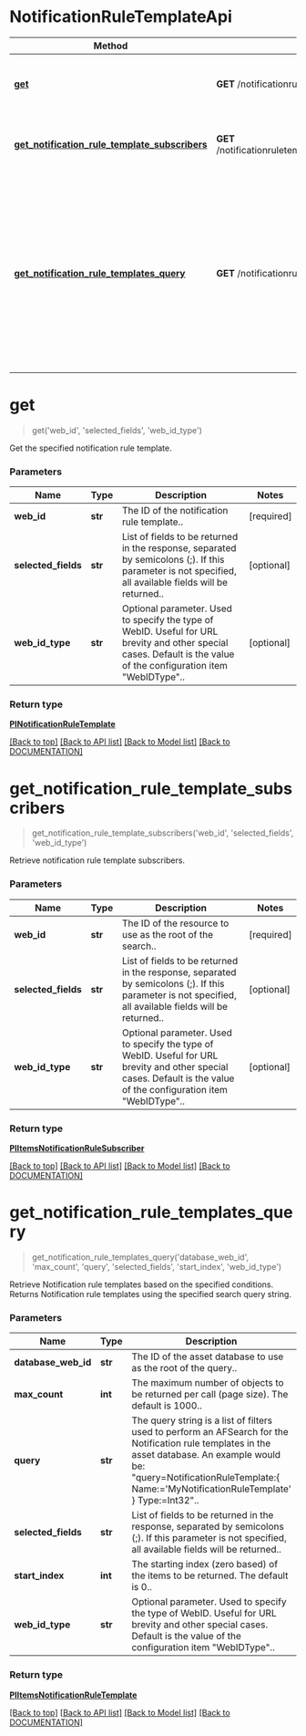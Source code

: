 # NotificationRuleTemplateApi

Method | HTTP request | Description
------------ | ------------- | -------------
[**get**](NotificationRuleTemplateApi.md#get) | **GET** /notificationruletemplates/{webId} | Get the specified notification rule template.
[**get_notification_rule_template_subscribers**](NotificationRuleTemplateApi.md#getnotificationruletemplatesubscribers) | **GET** /notificationruletemplates/{webId}/notificationrulesubscribers | Retrieve notification rule template subscribers.
[**get_notification_rule_templates_query**](NotificationRuleTemplateApi.md#getnotificationruletemplatesquery) | **GET** /notificationruletemplates/search | Retrieve Notification rule templates based on the specified conditions. Returns Notification rule templates using the specified search query string.


# **get**
> get('web_id', 'selected_fields', 'web_id_type')

Get the specified notification rule template.

### Parameters

Name | Type | Description | Notes
------------- | ------------- | ------------- | -------------
 **web_id** | **str**| The ID of the notification rule template.. | [required]
 **selected_fields** | **str**| List of fields to be returned in the response, separated by semicolons (;). If this parameter is not specified, all available fields will be returned.. | [optional]
 **web_id_type** | **str**| Optional parameter. Used to specify the type of WebID. Useful for URL brevity and other special cases. Default is the value of the configuration item "WebIDType".. | [optional]


### Return type

[**PINotificationRuleTemplate**](../models/PINotificationRuleTemplate.md)

[[Back to top]](#) [[Back to API list]](../../DOCUMENTATION.md#documentation-for-api-endpoints) [[Back to Model list]](../../DOCUMENTATION.md#documentation-for-models) [[Back to DOCUMENTATION]](../../DOCUMENTATION.md)

# **get_notification_rule_template_subscribers**
> get_notification_rule_template_subscribers('web_id', 'selected_fields', 'web_id_type')

Retrieve notification rule template subscribers.

### Parameters

Name | Type | Description | Notes
------------- | ------------- | ------------- | -------------
 **web_id** | **str**| The ID of the resource to use as the root of the search.. | [required]
 **selected_fields** | **str**| List of fields to be returned in the response, separated by semicolons (;). If this parameter is not specified, all available fields will be returned.. | [optional]
 **web_id_type** | **str**| Optional parameter. Used to specify the type of WebID. Useful for URL brevity and other special cases. Default is the value of the configuration item "WebIDType".. | [optional]


### Return type

[**PIItemsNotificationRuleSubscriber**](../models/PIItemsNotificationRuleSubscriber.md)

[[Back to top]](#) [[Back to API list]](../../DOCUMENTATION.md#documentation-for-api-endpoints) [[Back to Model list]](../../DOCUMENTATION.md#documentation-for-models) [[Back to DOCUMENTATION]](../../DOCUMENTATION.md)

# **get_notification_rule_templates_query**
> get_notification_rule_templates_query('database_web_id', 'max_count', 'query', 'selected_fields', 'start_index', 'web_id_type')

Retrieve Notification rule templates based on the specified conditions. Returns Notification rule templates using the specified search query string.

### Parameters

Name | Type | Description | Notes
------------- | ------------- | ------------- | -------------
 **database_web_id** | **str**| The ID of the asset database to use as the root of the query.. | [optional]
 **max_count** | **int**| The maximum number of objects to be returned per call (page size). The default is 1000.. | [optional]
 **query** | **str**| The query string is a list of filters used to perform an AFSearch for the Notification rule templates in the asset database. An example would be: "query=NotificationRuleTemplate:{ Name:='MyNotificationRuleTemplate' } Type:=Int32".. | [optional]
 **selected_fields** | **str**| List of fields to be returned in the response, separated by semicolons (;). If this parameter is not specified, all available fields will be returned.. | [optional]
 **start_index** | **int**| The starting index (zero based) of the items to be returned. The default is 0.. | [optional]
 **web_id_type** | **str**| Optional parameter. Used to specify the type of WebID. Useful for URL brevity and other special cases. Default is the value of the configuration item "WebIDType".. | [optional]


### Return type

[**PIItemsNotificationRuleTemplate**](../models/PIItemsNotificationRuleTemplate.md)

[[Back to top]](#) [[Back to API list]](../../DOCUMENTATION.md#documentation-for-api-endpoints) [[Back to Model list]](../../DOCUMENTATION.md#documentation-for-models) [[Back to DOCUMENTATION]](../../DOCUMENTATION.md)
